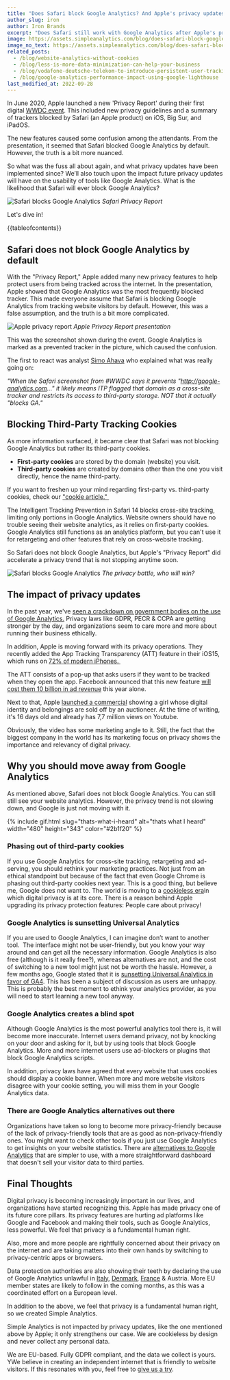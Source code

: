 ```yaml
---
title: "Does Safari block Google Analytics? And Apple's privacy updates"
author_slug: iron
author: Iron Brands
excerpt: "Does Safari still work with Google Analytics after Apple's privacy updates? And will Safari ever block Google Analytics?"
image: https://assets.simpleanalytics.com/blog/does-safari-block-google-analytics-and-apple-privacy-updates/social-image-text.png
image_no_text: https://assets.simpleanalytics.com/blog/does-safari-block-google-analytics-and-apple-privacy-updates/social-image-no-text.png
related_posts:
  - /blog/website-analytics-without-cookies
  - /blog/less-is-more-data-minimization-can-help-your-business
  - /blog/vodafone-deutsche-telekom-to-introduce-persistent-user-tracking
  - /blog/google-analytics-performance-impact-using-google-lighthouse
last_modified_at: 2022-09-28
---
```


In June 2020, Apple launched a new 'Privacy Report' during their first digital [WWDC event](https://insiderpaper.com/apple-wwdc-livestream-online-start-time-watch/). This included new privacy guidelines and a summary of trackers blocked by Safari (an Apple product) on iOS, Big Sur, and iPadOS.

The new features caused some confusion among the attendants. From the presentation, it seemed that Safari blocked Google Analytics by default. However, the truth is a bit more nuanced.

So what was the fuss all about again, and what privacy updates have been implemented since? We’ll also touch upon the impact future privacy updates will have on the usability of tools like Google Analytics. What is the likelihood that Safari will ever block Google Analytics?

![Safari blocks Google Analytics](https://assets.simpleanalytics.com/blog/does-safari-block-google-analytics-and-apple-privacy-updates/privacy-report-marktplaats.png)
_Safari Privacy Report_

Let's dive in!

{{tableofcontents}}

## Safari does not block Google Analytics by default 

With the "Privacy Report," Apple added many new privacy features to help protect users from being tracked across the internet. In the presentation, Apple showed that Google Analytics was the most frequently blocked tracker. This made everyone assume that Safari is blocking Google Analytics from tracking website visitors by default. However, this was a false assumption, and the truth is a bit more complicated.

![Apple privacy report](https://assets.simpleanalytics.com/blog/does-safari-block-google-analytics-and-apple-privacy-updates/big-sur-safari-privacy-report.png)
_Apple Privacy Report presentation_

This was the screenshot shown during the event. Google Analytics is marked as a prevented tracker in the picture, which caused the confusion.

The first to react was analyst [Simo Ahava](https://twitter.com/SimoAhava) who explained what was really going on:

_"When the Safari screenshot from #WWDC says it prevents "http://google-analytics.com..." it likely means ITP flagged that domain as a cross-site tracker and restricts its access to third-party storage. NOT that it actually "blocks GA."_

## Blocking Third-Party Tracking Cookies

As more information surfaced, it became clear that Safari was not blocking Google Analytics but rather its third-party cookies.

- **First-party cookies** are stored by the domain (website) you visit.
- **Third-party cookies** are created by domains other than the one you visit directly, hence the name third-party.

If you want to freshen up your mind regarding first-party vs. third-party cookies, check our ["cookie article." ](/blog/what-are-internet-cookies)

The Intelligent Tracking Prevention in Safari 14 blocks cross-site tracking, limiting only portions in Google Analytics. Website owners should have no trouble seeing their website analytics, as it relies on first-party cookies. Google Analytics still functions as an analytics platform, but you can't use it for retargeting and other features that rely on cross-website tracking.

So Safari does not block Google Analytics, but Apple's "Privacy Report" did accelerate a privacy trend that is not stopping anytime soon.

![Safari blocks Google Analytics](https://assets.simpleanalytics.com/blog/does-safari-block-google-analytics-and-apple-privacy-updates/social-image-no-text.png)
_The privacy battle, who will win?_

## The impact of privacy updates

In the past year, we've [seen a crackdown on government bodies on the use of Google Analytics.](/blog/france-rules-google-analytics-to-be-in-conflict-with-gdpr-ruling) Privacy laws like GDPR, PECR & CCPA are getting stronger by the day, and organizations seem to care more and more about running their business ethically.

In addition, Apple is moving forward with its privacy operations. They recently added the App Tracking Transparency (ATT) feature in their iOS15, which runs on [72% of modern iPhones. ](https://developer.apple.com/support/app-store/)

The ATT consists of a pop-up that asks users if they want to be tracked when they open the app. Facebook announced that this new feature [will cost them 10 billion in ad revenue](https://www.cnbc.com/2022/02/02/facebook-parent-meta-fb-q4-2021-earnings.html) this year alone.

Next to that, Apple [launched a commercial](https://www.youtube.com/watch?v=NOXK4EVFmJY) showing a girl whose digital identity and belongings are sold off by an auctioneer. At the time of writing, it's 16 days old and already has 7,7 million views on Youtube.

Obviously, the video has some marketing angle to it. Still, the fact that the biggest company in the world has its marketing focus on privacy shows the importance and relevancy of digital privacy.

## Why you should move away from Google Analytics

As mentioned above, Safari does not block Google Analytics. You can still still see your website analytics. However, the privacy trend is not slowing down, and Google is just not moving with it.

{% include gif.html slug="thats-what-i-heard" alt="thats what I heard" width="480" height="343" color="#2b1f20" %}

### Phasing out of third-party cookies

If you use Google Analytics for cross-site tracking, retargeting and ad-serving, you should rethink your marketing practices. Not just from an ethical standpoint but because of the fact that even Google Chrome is phasing out third-party cookies next year. This is a good thing, but believe me, Google does not want to. The world is moving to a [cookieless era](/blog/website-analytics-without-cookies)in which digital privacy is at its core. There is a reason behind Apple upgrading its privacy protection features: People care about privacy!

### Google Analytics is sunsetting Universal Analytics

If you are used to Google Analytics, I can imagine don’t want to another tool.  The interface might not be user-friendly, but you know your way around and can get all the necessary information. Google Analytics is also free (although is it really free?), whereas alternatives are not, and the cost of switching to a new tool might just not be worth the hassle. However, a few months ago, Google stated that it is [sunsetting Universal Analytics in favor of GA4](/blog/google-to-sunset-universal-analytics-in-2023). This has been a subject of discussion as users are unhappy. This is probably the best moment to ethink your analytics provider, as you will need to start learning a new tool anyway.

### Google Analytics creates a blind spot

Although Google Analytics is the most powerful analytics tool there is, it will become more inaccurate. Internet users demand privacy, not by knocking on your door and asking for it, but by using tools that block Google Analytics. More and more internet users use ad-blockers or plugins that block Google Analytics scripts.

In addition, privacy laws have agreed that every website that uses cookies should display a cookie banner. When more and more website visitors disagree with your cookie setting, you will miss them in your Google Analytics data.

### There are Google Analytics alternatives out there

Organizations have taken so long to become more privacy-friendly because of the lack of privacy-friendly tools that are as good as non-privacy-friendly ones. You might want to check other tools if you just use Google Analytics to get insights on your website statistics. There are [alternatives to Google Analytics](/blog/why-simple-analytics-is-a-great-alternative-to-google-analytics) that are simpler to use, with a more straightforward dashboard that doesn't sell your visitor data to third parties.

## Final Thoughts 

Digital privacy is becoming increasingly important in our lives, and organizations have started recognizing this. Apple has made privacy one of its future core pillars. Its privacy features are hurting ad platforms like Google and Facebook and making their tools, such as Google Analytics, less powerful. We feel that privacy is a fundamental human right.

Also, more and more people are rightfully concerned about their privacy on the internet and are taking matters into their own hands by switching to privacy-centric apps or browsers.

Data protection authorities are also showing their teeth by declaring the use of Google Analytics unlawful in [Italy](https://www.simpleanalytics.com/blog/italy-declares-google-analytics-illegal), [Denmark](https://www.simpleanalytics.com/blog/denmark-declares-google-analytics-unlawful), [France](https://www.simpleanalytics.com/blog/france-rules-google-analytics-to-be-in-conflict-with-gdpr-ruling) & Austria. More EU member states are likely to follow in the coming months, as this was a coordinated effort on a European level.

In addition to the above, we feel that privacy is a fundamental human right, so we created Simple Analytics.

Simple Analytics is not impacted by privacy updates, like the one mentioned above by Apple; it only strengthens our case. We are cookieless by design and never collect any personal data.

We are EU-based. Fully GDPR compliant, and the data we collect is yours. YWe believe in creating an independent internet that is friendly to website visitors. If this resonates with you, feel free to [give us a try](https://simpleanalytics.com/welcome).
